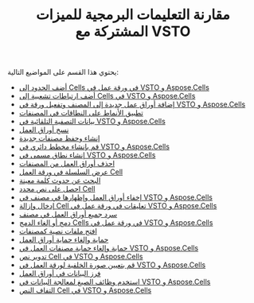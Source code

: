 ﻿---
title: مقارنة التعليمات البرمجية للميزات المشتركة مع VSTO
type: docs
weight: 10
url: /ar/net/code-comparison-for-common-features-with-vsto/
---
يحتوي هذا القسم على المواضيع التالية:

- [أضف الحدود إلى Cells في ورقة عمل في VSTO و Aspose.Cells](/cells/ar/net/add-borders-to-cells-in-a-worksheet-in-vsto-and-aspose-cells/)
- [أضف ارتباطات تشعبية إلى Cells في VSTO و Aspose.Cells](/cells/ar/net/add-hyperlinks-to-cells-in-vsto-and-aspose-cells/)
- [إضافة أوراق عمل جديدة إلى المصنف وتفعيل ورقة في VSTO و Aspose.Cells](/cells/ar/net/adding-new-worksheets-to-workbook-and-activating-a-sheet-in-vsto-and-aspose-cells/)
- [تطبيق الأنماط على النطاقات في المصنفات](/cells/ar/net/apply-styles-to-ranges-in-workbooks/)
- [بيانات التصفية التلقائية في VSTO و Aspose.Cells](/cells/ar/net/auto-filter-data-in-vsto-and-aspose-cells/)
- [نسخ أوراق العمل](/cells/ar/net/copy-worksheets/)
- [إنشاء وحفظ مصنفات جديدة](/cells/ar/net/create-and-save-new-workbooks/)
- [قم بإنشاء مخطط دائري في VSTO و Aspose.Cells](/cells/ar/net/create-a-pie-chart-in-vsto-and-aspose-cells/)
- [إنشاء نطاق مسمى في VSTO و Aspose.Cells](/cells/ar/net/creating-a-named-range-in-vsto-and-aspose-cells/)
- [احذف أوراق العمل من المصنفات](/cells/ar/net/delete-worksheets-from-workbooks/)
- [عرض السلسلة في ورقة العمل Cell](/cells/ar/net/display-string-in-worksheet-cell/)
- [البحث عن حدوث كلمة معينة](/cells/ar/net/find-specific-word-occurrence/)
- [احصل على نص محدد Cell](/cells/ar/net/get-text-of-specific-cell/)
- [إخفاء أوراق العمل وإظهارها في مصنف في VSTO و Aspose.Cells](/cells/ar/net/hide-and-unhide-worksheets-in-a-workbook-in-vsto-and-aspose-cells/)
- [إدخال وإزالة Cell تعليقات في ورقة عمل في VSTO و Aspose.Cells](/cells/ar/net/inserting-and-removing-cell-comments-in-a-worksheet-in-vsto-and-aspose-cells/)
- [سرد جميع أوراق العمل في مصنف](/cells/ar/net/list-all-worksheets-in-a-workbook/)
- [دمج أو إلغاء الدمج Cells في ورقة عمل في VSTO و Aspose.Cells](/cells/ar/net/merge-or-unmerge-cells-in-a-worksheet-in-vsto-and-aspose-cells/)
- [افتح ملفات نصية كمصنفات](/cells/ar/net/open-text-files-as-workbooks/)
- [حماية وإلغاء حماية أوراق العمل](/cells/ar/net/protect-and-unprotect-worksheets/)
- [حماية وإلغاء حماية مصنفات العمل في VSTO و Aspose.Cells](/cells/ar/net/protecting-and-unprotecting-workbooks-in-vsto-and-aspose-cells/)
- [تدوير نص Cell في VSTO و Aspose.Cells](/cells/ar/net/rotating-cell-text-in-vsto-and-aspose-cells/)
- [قم بتعيين صورة الخلفية لورقة العمل في VSTO و Aspose.Cells](/cells/ar/net/set-background-picture-of-a-worksheet-in-vsto-and-aspose-cells/)
- [فرز البيانات في أوراق العمل](/cells/ar/net/sort-data-in-worksheets/)
- [استخدم وظائف الصيغ لمعالجة البيانات في VSTO و Aspose.Cells](/cells/ar/net/use-formulas-functions-to-process-data-in-vsto-and-aspose-cells/)
- [التفاف النص Cell في VSTO و Aspose.Cells](/cells/ar/net/wrapping-cell-text-in-vsto-and-aspose-cells/)
